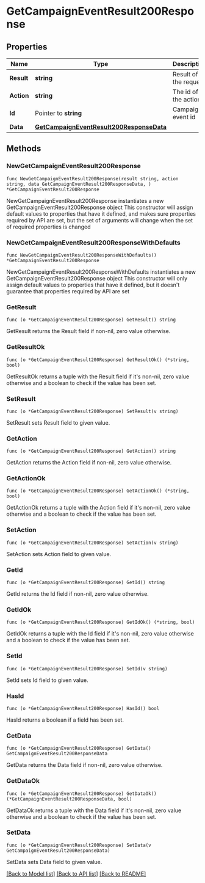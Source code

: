 # GetCampaignEventResult200Response

## Properties

Name | Type | Description | Notes
------------ | ------------- | ------------- | -------------
**Result** | **string** | Result of the request | 
**Action** | **string** | The id of the action | 
**Id** | Pointer to **string** | Campaign event id | [optional] 
**Data** | [**GetCampaignEventResult200ResponseData**](GetCampaignEventResult200ResponseData.md) |  | 

## Methods

### NewGetCampaignEventResult200Response

`func NewGetCampaignEventResult200Response(result string, action string, data GetCampaignEventResult200ResponseData, ) *GetCampaignEventResult200Response`

NewGetCampaignEventResult200Response instantiates a new GetCampaignEventResult200Response object
This constructor will assign default values to properties that have it defined,
and makes sure properties required by API are set, but the set of arguments
will change when the set of required properties is changed

### NewGetCampaignEventResult200ResponseWithDefaults

`func NewGetCampaignEventResult200ResponseWithDefaults() *GetCampaignEventResult200Response`

NewGetCampaignEventResult200ResponseWithDefaults instantiates a new GetCampaignEventResult200Response object
This constructor will only assign default values to properties that have it defined,
but it doesn't guarantee that properties required by API are set

### GetResult

`func (o *GetCampaignEventResult200Response) GetResult() string`

GetResult returns the Result field if non-nil, zero value otherwise.

### GetResultOk

`func (o *GetCampaignEventResult200Response) GetResultOk() (*string, bool)`

GetResultOk returns a tuple with the Result field if it's non-nil, zero value otherwise
and a boolean to check if the value has been set.

### SetResult

`func (o *GetCampaignEventResult200Response) SetResult(v string)`

SetResult sets Result field to given value.


### GetAction

`func (o *GetCampaignEventResult200Response) GetAction() string`

GetAction returns the Action field if non-nil, zero value otherwise.

### GetActionOk

`func (o *GetCampaignEventResult200Response) GetActionOk() (*string, bool)`

GetActionOk returns a tuple with the Action field if it's non-nil, zero value otherwise
and a boolean to check if the value has been set.

### SetAction

`func (o *GetCampaignEventResult200Response) SetAction(v string)`

SetAction sets Action field to given value.


### GetId

`func (o *GetCampaignEventResult200Response) GetId() string`

GetId returns the Id field if non-nil, zero value otherwise.

### GetIdOk

`func (o *GetCampaignEventResult200Response) GetIdOk() (*string, bool)`

GetIdOk returns a tuple with the Id field if it's non-nil, zero value otherwise
and a boolean to check if the value has been set.

### SetId

`func (o *GetCampaignEventResult200Response) SetId(v string)`

SetId sets Id field to given value.

### HasId

`func (o *GetCampaignEventResult200Response) HasId() bool`

HasId returns a boolean if a field has been set.

### GetData

`func (o *GetCampaignEventResult200Response) GetData() GetCampaignEventResult200ResponseData`

GetData returns the Data field if non-nil, zero value otherwise.

### GetDataOk

`func (o *GetCampaignEventResult200Response) GetDataOk() (*GetCampaignEventResult200ResponseData, bool)`

GetDataOk returns a tuple with the Data field if it's non-nil, zero value otherwise
and a boolean to check if the value has been set.

### SetData

`func (o *GetCampaignEventResult200Response) SetData(v GetCampaignEventResult200ResponseData)`

SetData sets Data field to given value.



[[Back to Model list]](../README.md#documentation-for-models) [[Back to API list]](../README.md#documentation-for-api-endpoints) [[Back to README]](../README.md)


